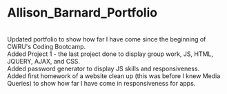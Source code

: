 # Allison_Barnard_Portfolio
<br>
Updated portfolio to show how far I have come since the beginning of CWRU's Coding Bootcamp.
<br>
Added Project 1 - the last project done to display group work, JS, HTML, JQUERY, AJAX, and CSS. 
<br>
Added password generator to display JS skills and responsiveness.
<br>
Added first homework of a website clean up (this was before I knew Media Queries) to show how far I have come in responsiveness for apps. 
